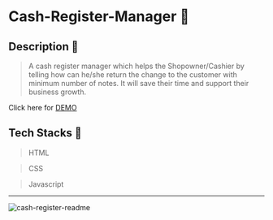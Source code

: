 # Cash-Register-Manager 🏧

## Description 🙂

>A cash register manager which helps the Shopowner/Cashier by telling how can he/she return the change to the customer with minimum number of notes. It will save their time and support their business growth.

Click here for  [DEMO](https://lucid-borg-3dc3e0.netlify.app/)

## Tech Stacks 🤖

>HTML

>CSS

>Javascript

<hr>

![cash-register-readme](https://user-images.githubusercontent.com/56559378/136561779-e21f8b28-914c-46a5-8b8e-c8a905ba419f.PNG)
